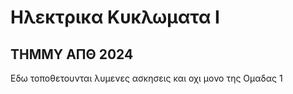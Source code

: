 # Ηλεκτρικα Κυκλωματα Ι
## ΤΗΜΜΥ ΑΠΘ 2024
Εδω τοποθετουνται λυμενες ασκησεις και οχι μονο της Ομαδας 1
